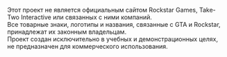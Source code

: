 Этот проект не является официальным сайтом Rockstar Games, Take-Two Interactive или связанных с ними компаний.  
Все товарные знаки, логотипы и названия, связанные с GTA и Rockstar, принадлежат их законным владельцам.  
Проект создан исключительно в учебных и демонстрационных целях, не предназначен для коммерческого использования.
